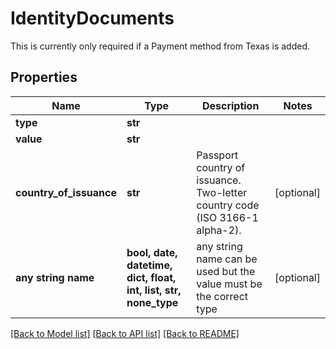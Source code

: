 # IdentityDocuments

This is currently only required if a Payment method from Texas is added.

## Properties
Name | Type | Description | Notes
------------ | ------------- | ------------- | -------------
**type** | **str** |  | 
**value** | **str** |  | 
**country_of_issuance** | **str** | Passport country of issuance. Two-letter country code (ISO 3166-1 alpha-2). | [optional] 
**any string name** | **bool, date, datetime, dict, float, int, list, str, none_type** | any string name can be used but the value must be the correct type | [optional]

[[Back to Model list]](../README.md#documentation-for-models) [[Back to API list]](../README.md#documentation-for-api-endpoints) [[Back to README]](../README.md)


